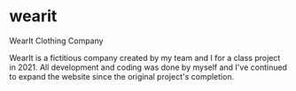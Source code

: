 # wearit
WearIt Clothing Company

WearIt is a fictitious company created by my team and I for a class project in 2021. All development and coding was done by myself and I've continued to expand the website since the original project's completion.
